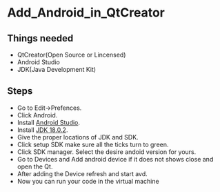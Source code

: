 # Add_Android_in_QtCreator

## Things needed 
* QtCreator(Open Source or Lincensed)
* Android Studio
* JDK(Java Development Kit) 

## Steps 

* Go to Edit->Prefences.
* Click Android.
* Install [Android Studio](https://developer.android.com/studio).
* Install [JDK 18.0.2](https://www.oracle.com/java/technologies/javase/jdk18-archive-downloads.html).
* Give the proper locations of JDK and SDK.
* Click setup SDK make sure all the ticks turn to green.
* Click SDK manager. Select the desire andoid version for yours.
* Go to Devices and Add android device if it does not shows close and open the Qt.
* After adding the Device refresh and start avd.
* Now you can run your code in the virtual machine
